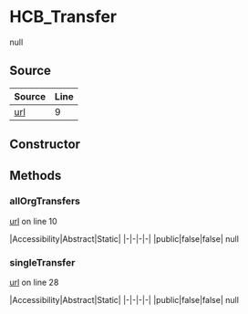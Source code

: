 # HCB_Transfer

null
## Source
|Source|Line|
|-|-|
|[url](https://github.com/devramsean0/hcb.js/blob/43a6c7a/src/api_endpoints/transfer.ts#L9)|9|
## Constructor
## Methods
### allOrgTransfers
[url](https://github.com/devramsean0/hcb.js/blob/43a6c7a/src/api_endpoints/transfer.ts#L10) on line 10  

|Accessibility|Abstract|Static|
|-|-|-|-|
|public|false|false|
null

### singleTransfer
[url](https://github.com/devramsean0/hcb.js/blob/43a6c7a/src/api_endpoints/transfer.ts#L28) on line 28  

|Accessibility|Abstract|Static|
|-|-|-|-|
|public|false|false|
null

